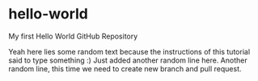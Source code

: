 # hello-world
My first Hello World GitHub Repository

Yeah here lies some random text because the instructions of this tutorial said to type something :)
Just added another random line here.
Another random line, this time we need to create new branch and pull request.

